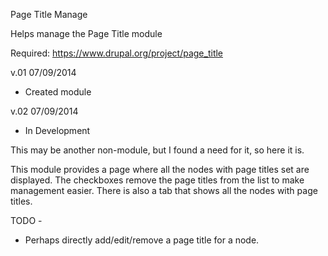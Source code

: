 Page Title Manage

Helps manage the Page Title module

Required:
https://www.drupal.org/project/page_title


v.01 07/09/2014
 - Created module
 
v.02 07/09/2014
 - In Development


This may be another non-module, but I found a need for it, so here it is.

This module provides a page where all the nodes with page titles set are displayed.
The checkboxes remove the page titles from the list to make management easier.
There is also a tab that shows all the nodes with page titles.

TODO -
 - Perhaps directly add/edit/remove a page title for a node.
 
